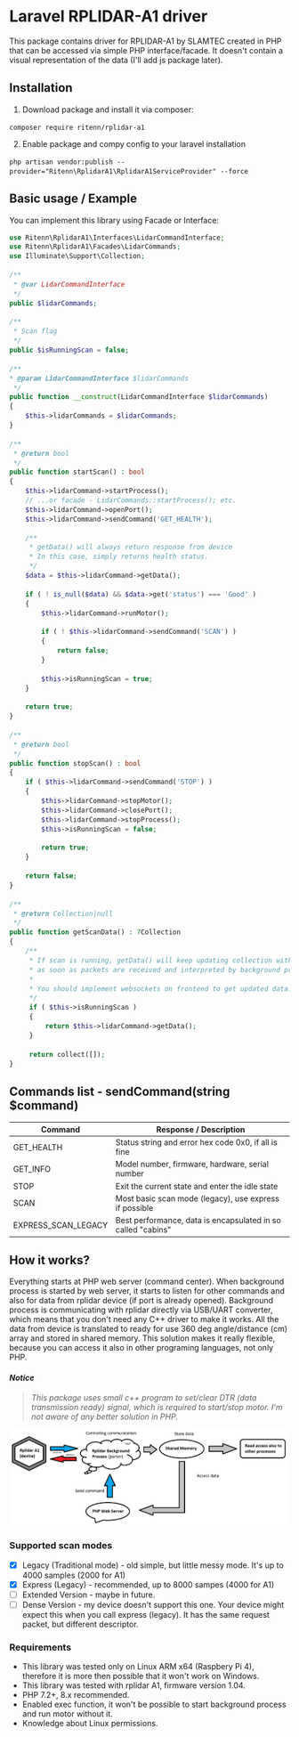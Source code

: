 # Laravel RPLIDAR-A1 driver

This package contains driver for RPLIDAR-A1 by SLAMTEC created in PHP that can be accessed via simple PHP interface/facade. It doesn't contain a visual representation of the data (I'll add js package later).

## Installation

1) Download package and install it via composer:

```composer require ritenn/rplidar-a1```

2) Enable package and compy config to your laravel installation

```php artisan vendor:publish --provider="Ritenn\RplidarA1\RplidarA1ServiceProvider" --force```

## Basic usage / Example

You can implement this library using Facade or Interface:

```php
use Ritenn\RplidarA1\Interfaces\LidarCommandInterface;
use Ritenn\RplidarA1\Facades\LidarCommands;
use Illuminate\Support\Collection;

/**
 * @var LidarCommandInterface
 */
public $lidarCommands;

/**
 * Scan flag 
 */
public $isRunningScan = false;

/**
* @param LidarCommandInterface $lidarCommands
 */
public function __construct(LidarCommandInterface $lidarCommands)
{
    $this->lidarCommands = $lidarCommands;
}

/**
 * @return bool
 */
public function startScan() : bool
{
    $this->lidarCommand->startProcess();
    // ...or facade - LidarCommands::startProcess(); etc.
    $this->lidarCommand->openPort();
    $this->lidarCommand->sendCommand('GET_HEALTH');
    
    /**
     * getData() will always return response from device
     * In this case, simply returns health status. 
     */
    $data = $this->lidarCommand->getData();
    
    if ( ! is_null($data) && $data->get('status') === 'Good' )
    {
        $this->lidarCommand->runMotor();
        
        if ( ! $this->lidarCommand->sendCommand('SCAN') )
        {
            return false;
        }
        
        $this->isRunningScan = true;
    }
    
    return true;
}

/**
 * @return bool
 */
public function stopScan() : bool
{
    if ( $this->lidarCommand->sendCommand('STOP') )
    {
        $this->lidarCommand->stopMotor();
        $this->lidarCommand->closePort();
        $this->lidarCommand->stopProcess();
        $this->isRunningScan = false;
        
        return true;
    }
    
    return false;
}

/**
 * @return Collection|null
 */
public function getScanData() : ?Collection
{
    /**
     * If scan is running, getData() will keep updating collection with new data
     * as soon as packets are received and interpreted by background process.
     * 
     * You should implement websockets on frontend to get updated data.
     */
     if ( $this->isRunningScan )
     {
         return $this->lidarCommand->getData();
     }
     
     return collect([]);
}
```
## Commands list - sendCommand(string $command)

| Command |  Response / Description |
| --- | --- |
| GET_HEALTH | Status string and error hex code 0x0, if all is fine |
| GET_INFO | Model number, firmware, hardware, serial number |
| STOP | Exit the current state and enter the idle state |
| SCAN | Most basic scan mode (legacy), use express if possible |
| EXPRESS_SCAN_LEGACY | Best performance, data is encapsulated in so called "cabins" |

## How it works?

Everything starts at PHP web server (command center). When background process is started by web server, it starts to 
listen for other commands and also for data from rplidar device (if port is already opened).
Background process is communicating with rplidar directly via USB/UART converter, which means that you don't need any C++ driver to make it works.
All the data from device is translated to ready for use 360 deg angle/distance (cm) array and stored in shared memory.
This solution makes it really flexible, because you can access it also in other programing languages, not only PHP.

#### *Notice*
> *This package uses small c++ program to set/clear DTR (data transmission ready) signal, which is required to start/stop motor. I'm not aware of any better solution in PHP.*

![how it works](rplidar_schema.jpeg)

### Supported scan modes

- [x] Legacy (Traditional mode) - old simple, but little messy mode. It's up to 4000 samples (2000 for A1)
- [x] Express (Legacy) - recommended, up to 8000 sampes (4000 for A1)
- [ ] Extended Version - maybe in future.
- [ ] Dense Version - my device doesn't support this one. Your device might expect this when you call express (legacy). It has the same request packet, but different descriptor.

### Requirements

- This library was tested only on Linux ARM x64 (Raspbery Pi 4), therefore it is more then possible that it won't work on Windows.
- This library was tested with rplidar A1, firmware version 1.04.
- PHP 7.2+, 8.x recommended.
- Enabled exec function, it won't be possible to start background process and run motor without it.
- Knowledge about Linux permissions.